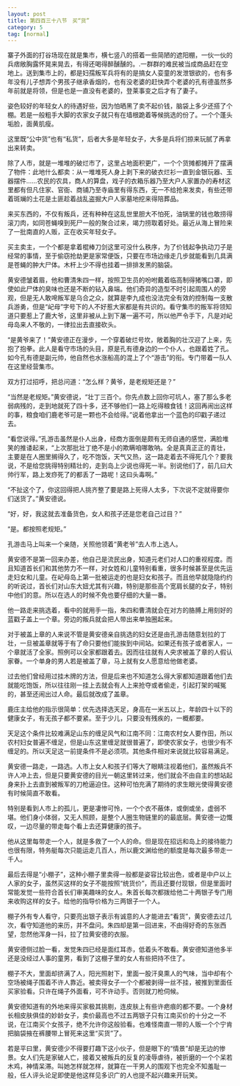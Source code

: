 ```yaml
---
layout: post
title: 第四百三十八节　买“货”
category: 5
tag: [normal]
---
```


寨子外面的打谷场现在就是集市，横七竖八的搭着一些简陋的遮阳棚，一伙一伙的兵痞敞胸露怀晃来晃去，有得还喝得醉醺醺的。.一群群的难民被当成商品赶在空地上。送到集市上的，都是妇孺叛军兵将有的是搞女人娈童的发泄银欲的，也有多年没有儿子想弄个男孩子继承香烟的，也有没老婆的赶快弄个老婆的孔有德虽然多年前就是将领，但是也是一直没有老婆的，登莱事变之后才有了妻子。

姿色较好的年轻女人的待遇好些，因为怕晒黑了卖不起价钱，脑袋上多少还搭了个棚。若是一般粗手大脚的农家女子就只有在墙根跪着等候挑选的份了。一个个蓬头垢脸，面黄肌瘦。

这里既“公中货”也有“私货”，后者大多是年轻女子，大多是兵将们掠来玩腻了再拿出来转卖。

除了人市，就是一堆堆的破烂市了，这里占地面积更广，一个个货摊都摊开了摆满了物件：此地什么都卖：从一堆堆死人身上剥下来的破衣烂衫一直到金银玩器、玉器摆件……农民的农具，商人的算盘，戏子的衣箱乐器乃至大户人家置办的寿材这里都有但凡住家、官衙、商铺乃至寺庙里有得东西，无一不给抢来发卖，有些还带着斑斓的土花是土匪趁着战乱盗掘大户人家墓地挖来得陪葬品。

来买东西的，不仅有叛兵，还有种种在这乱世里胆大不怕死，油锅里的钱也敢捞得滚刀肉，如同苍蝇嗅到死尸一般的聚合过来，竭力捞取着好处。最近从海上冒险来了一批南直的人贩，正在收买年轻女子。

买主卖主，一个个都是拿着棍棒刀剑这里可没什么秩序，为了价钱起争执动刀子是经常的事情，至于偷窃抢劫更是家常便饭，只要在市场边缘走几步就能看到几具满是苍蝇的肿大尸体。木杆上少不得也挂着一排排发黑的脑袋。

黄安德皱着眉，他和曹清朱四一样，按照卫生员的吩咐戴着临高制得猪嘴口罩，即使如此尸体的臭味也还是不断的钻入鼻端。他们奇异的造型不时引起周围人的旁观，但是无人敢唣叛军是乌合之众，就算是李九成也没法完全有效的控制每一支散兵游勇，但是“屺母”字号下的人不好惹大家都是有共识的。看守集市的叛军将领知道只要惹上了鹿大爷，这里非被从上到下屠一遍不可，所以他严令手下，凡是对屺母岛来人不敬的，一律拉出去直接砍头。

“是黄爷来了！”黄安德正在漫步，一个穿着破烂号坎，敞着胸的壮汉迎了上来，先抱了抱拳。此人是看守市场的头目，原是孔有德身边的一个仆人，也跟着姓了孔。如今孔有德是副元帅，他自然也水涨船高的混上了个“游击”的衔。专门带着一队人在这里经营集市。

双方打过招呼，把总问道：“怎么样？黄爷，是老规矩还是？”

“当然是老规矩。”黄安德说，“壮丁三百个。你先点数上回你可坑人，塞了那么多老弱病残的，走到地就死了四十多，还不够他们一路上吃得粮食钱！这回再闹出这样的事，粮食咱们鹿老爷可是一颗也不会给得。”说着他拿出一个蓝色的印戳子递过去。

“看您说得。”孔游击虽然是仆人出身，经商方面倒是颇有无师自通的感觉，满脸堆笑的推诿起来，“上次那批壮丁绝不是小的欺瞒咱哪敢呐。全是真真正正的青壮，主要是在人圈里搁得久了，吃不饱饭，天气又热，这一路走着去不得死几个？要我说，不是给您挑得特别精壮的，走到岛上少说也得死一半。别说他们了，前几曰大帅行军，路上发痧死了的都丢了一路呢！这曰头毒啊。”

“不扯这个了，你这回得把人挑齐整了要是路上死得人太多，下次说不定就得要你们送货了。”黄安德说。

“好，好，我这就去准备货色，女人和孩子还是您老自己过目？”

“是。都按照老规矩。”

孔游击马上叫来一个亲随，关照他领着“黄老爷”去人市上选人。

黄安德不是第一回来办差，他自己是流民出身，知道元老们对人口的重视程度。而且知道首长们和其他势力不一样，对女姓和儿童特别看重，很多时候甚至是优先运走妇女和儿童。在屺母岛上第一批被运走的也是妇女和孩子。而且他早就隐隐约约的听说过，首长们对山东大妞尤其有兴趣，特别是那些高个宽肩长腿的女子，特别中他们的意。所以在选人的时候不免也要仔细的大量一番。

他一路走来挑选着，看中的就用手一指，朱四和曹清就会在对方的胳膊上用刻好的蓝戳子盖上一个章。旁边的叛兵就会把人带出来单独圈起来。

对于被盖上章的人来说不管是黄安德亲自挑选的妇女还是由孔游击随意划拉的丁壮，一旦被盖章就等于有了命只要他们能挨到中间站。如果还有孩子或者家人，一个章就活了全家。照例可以全家都跟着去。因而往往就有人央求被盖了章的人假认家眷。一个单身的男人若是被盖了章，马上就有女人愿意给他做老婆。

过去他们曾经用过挂木牌的方法，但是后来也不知道怎么得大家都知道跟着他们去就能吃饱饭，所以往往刚一挂上去就会有人上来抢夺或者偷走，引起打架的喊冤的，甚至还闹出过人命。最后就改成了盖章。

鹿庄主给他的指示很简单：优先选择选天足，身高在一米五以上，年龄四十以下的健康女子，有无孩子都不要紧。至于少儿，只要没有残疾的，一概都要。

天足这个条件比较难满足山东的缠足风气和江南不同：江南农村女人要作田，所以农村妇女普遍不缠足，但是山东这里缠足就很普遍了，即使农家女子，也很少有不缠足的。所以天足这一前提条件不是必须项。其他条件相对来说就比较容易满足。

黄安德一路走，一路选。人市上女人和孩子们等大了眼睛注视着他们，虽然叛兵不许人冲上去，但是只要黄安德的目光一朝这里转过来，他们就会不由自主的想站起身来扑上去直到被叛军的刀枪逼迫住。这种可怕充满了期待的求生眼光使得黄安德有时候简直不敢看。

特别是看到人市上的孤儿，更是凄惨可怜，一个个衣不蔽体，或倒或坐，虚弱不堪。他们身小体弱，又无人照顾，是整个人圈生物链里的的最底层。黄安德一边慨叹，一边尽量的带走每个看上去还算健康的孩子。

他从这里每带走一个人，就是多救了一个人的命。但是现在招远和岛上的接待能力也很有限，特务艇每次只能运走几百人，所以鹿文渊给他的额度是每次最多带走一千人。

最后去得是“小棚子”，这种小棚子里卖得一般都是姿容比较出色，或者是中户以上人家的女子，虽然买这样的女子不能按照“统货价”，而且还要付现银，但是里面时常能发觉一些符合首长们审美趣味的女人。朱首长每次都拨给他二十两银子专门用来收购这样的女子。给他的指导价格为三两银子一个人。

棚子外有专人看守，只要亮出银子表示有诚意的人才能进去“看货”，黄安德去过几次，看守知道他的来历，并不盘问。朱四却是第一回进来，不由得好奇的东张西望，忽然他浑身一抖，拉了拉黄安德的衣服。

黄安德侧过脸一看，发觉朱四已经是面红耳赤，低着头不敢看。黄安德知道他多半还是没经过人事的童男，看到了这棚子里的女人有些把持不住了。

棚子不大，里面却挤满了人，阳光照射下，里面一股汗臭熏人的气味，当中却有个空场被绳子围着不许人靠近。被卖得女子一个个都被剥得一丝不挂，被推到里面任买家验看。只许在绳子外面看，可不许动手。否则就刀枪伺候。

黄安德知道有的外地来得买家极其挑剔，连皮肤上有些许疤痕的都不要。一个身材长相皮肤俱佳的妙龄女子，卖价最高也不过五两银子只有江南买价的十分之一不说，在江南买个女孩子，绝不允许你这般验看。也难怪南直一带的人贩一个个宁肯把脑袋掖在裤腰带上冒死来这里“买货”了。

若是平曰里，黄安德少不得要打趣下这小伙子，但是眼下的“情景”却是无边的惨景。女人们先是家破人亡，接着又被叛兵的反复的凌辱虐待，被折磨的一个个呆若木鸡，神情呆滞。叫她怎样就怎样，就算在一干男人的围观下也完全不知羞耻一般，任人评头论足即使是他这样见多识广的人也提不起兴趣来开玩笑。